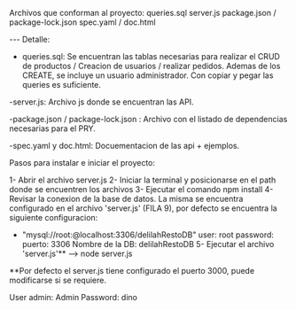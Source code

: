 Archivos que conforman al proyecto:
	queries.sql
	server.js
	package.json / package-lock.json
	spec.yaml / doc.html

--- Detalle:

- queries.sql: 
Se encuentran las tablas necesarias para realizar el CRUD de productos / Creacion de usuarios / realizar pedidos.
Ademas de los CREATE, se incluye un usuario administrador.
Con copiar y pegar las queries es suficiente.

-server.js: Archivo js donde se encuentran las API.

-package.json / package-lock.json : Archivo con el listado de dependencias necesarias para el PRY.

-spec.yaml y doc.html: Docuementacion de las api + ejemplos.

Pasos para instalar e iniciar el proyecto:

1- Abrir el archivo server.js
2- Iniciar la terminal y posicionarse en el path donde se encuentren los archivos
3- Ejecutar el comando npm install
4- Revisar la conexion de la base de datos. La misma se encuentra configurado en el archivo 'server.js' (FILA 9), por defecto se encuentra la siguiente configuracion: 
- "mysql://root:@localhost:3306/delilahRestoDB"
	user: root
	password: 
	puerto: 3306
	Nombre de la DB: delilahRestoDB
5- Ejecutar el archivo 'server.js'** --> node server.js

**Por defecto el server.js tiene configurado el puerto 3000, puede modificarse si se requiere.

User admin: Admin
Password: dino
